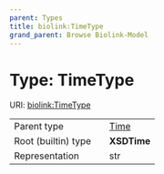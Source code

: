 ```yaml
---
parent: Types
title: biolink:TimeType
grand_parent: Browse Biolink-Model
---
```


# Type: TimeType




URI: [biolink:TimeType](https://w3id.org/biolink/vocab/TimeType)

|  |  |  |
| --- | --- | --- |
| Parent type | | [Time](types/Time.md) |
| Root (builtin) type | | **XSDTime** |
| Representation | | str |
